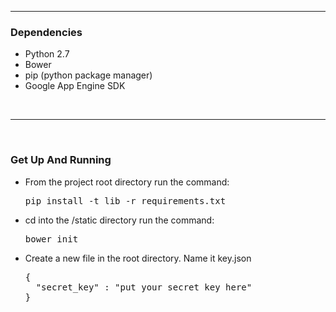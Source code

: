 
<hr>
<h3>Dependencies</h3>
<ul>
<li>Python 2.7</li>
<li>Bower</li>
<li>pip (python package manager)</li>
<li>Google App Engine SDK</li>
</ul>
<br>
<hr>
<br>
<h3>Get Up And Running</h3>
<ul>
<li>
From the project root directory run the command:
<pre>pip install -t lib -r requirements.txt</pre>
</li>
<li>
cd into the /static directory run the command:
<pre>bower init</pre>
</li>
<li>
Create a new file in the root directory. Name it key.json
<pre>
{
  "secret_key" : "put your secret key here"
}
</pre>
</li>
</ul>

